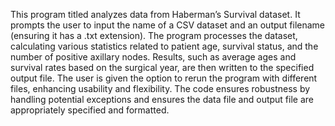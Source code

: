 This program titled analyzes data from Haberman’s Survival dataset. It 
prompts the user to input the name of a CSV dataset and an output filename (ensuring 
it has a .txt extension). The program processes the dataset, calculating various statistics 
related to patient age, survival status, and the number of positive axillary nodes. 
Results, such as average ages and survival rates based on the surgical year, are then 
written to the specified output file. The user is given the option to rerun the program with 
different files, enhancing usability and flexibility. The code ensures robustness by 
handling potential exceptions and ensures the data file and output file are appropriately 
specified and formatted.
